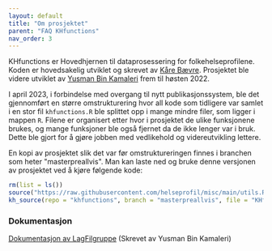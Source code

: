 ```yaml
---
layout: default
title: "Om prosjektet" 
parent: "FAQ KHfunctions"
nav_order: 3
---
```


KHfunctions er Hovedhjernen til dataprosessering for folkehelseprofilene. Koden er hovedsakelig utviklet og skrevet av [Kåre Bævre](https://www.fhi.no/om/organisasjon/helse-og-ulikhet/kare-bavre/). Prosjektet ble videre utviklet av [Yusman Bin Kamaleri](https://www.fhi.no/om/organisasjon/helse-og-ulikhet/yusman-bin-kamaleri/) frem til høsten 2022. 

I april 2023, i forbindelse med overgang til nytt publikasjonssystem, ble det gjennomført en større omstrukturering hvor all kode som tidligere var samlet i en stor fil `khfunctions.R` ble splittet opp i mange mindre filer, som ligger i mappen `R`. Filene er organisert etter hvor i prosjektet de ulike funksjonene brukes, og mange funksjoner ble også fjernet da de ikke lenger var i bruk. Dette ble gjort for å gjøre jobben med vedlikehold og videreutvikling lettere. 

En kopi av prosjektet slik det var før omstruktureringen finnes i branchen som heter "masterpreallvis". Man kan laste ned og bruke denne versjonen av prosjektet ved å kjøre følgende kode:

```r 
rm(list = ls())
source("https://raw.githubusercontent.com/helseprofil/misc/main/utils.R")
kh_source(repo = "khfunctions", branch = "masterpreallvis", file = "KHfunctions.R", encoding = "latin1")
```

### Dokumentasjon

[Dokumentasjon av LagFilgruppe](https://helseprofil.github.io/khfunctions/) (Skrevet av Yusman Bin Kamaleri)
